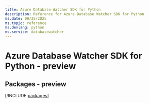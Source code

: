 ```yaml
---
title: Azure Database Watcher SDK for Python
description: Reference for Azure Database Watcher SDK for Python
ms.date: 09/25/2025
ms.topic: reference
ms.devlang: python
ms.service: databasewatcher
---
```

# Azure Database Watcher SDK for Python - preview
## Packages - preview
[!INCLUDE [packages](database-watcher-index.md)]